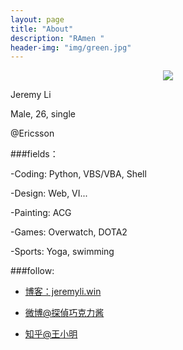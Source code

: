 ```yaml
---
layout: page
title: "About"
description: "RAmen "
header-img: "img/green.jpg"
---
```



<center>
    <p><img src="http://ww1.sinaimg.cn/large/62400002jw8f6m4ylzdakj202s02sdfm.jpg" align="center"></p>
</center>

Jeremy Li

Male, 26, single

@Ericsson

###fields：

-Coding: Python, VBS/VBA, Shell

-Design: Web, VI...

-Painting: ACG

-Games: Overwatch, DOTA2

-Sports: Yoga, swimming



###follow:

- [博客：jeremyli.win](jeremyli.win)

- [微博@探偵巧克力酱](http://weibo.com/u/1648361474)

- [知乎@王小明](https://www.zhihu.com/people/li5kyi)







